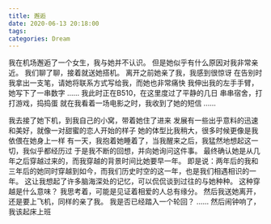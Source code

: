 ```yaml
---
title: 邂逅
date: 2020-06-13 20:18:00
tags:
categories: Dream
---
```


我在机场邂逅了一个女生，我与她并不认识。
但是她似乎有什么原因对我非常亲近。
我们聊了聊，接着就送她搭机。
离开之前她亲了我，我感到很惊讶
在告别时我拿出一支笔，请她将联系方式写给我，而她也非常痛快
我伸出我的左手手臂，她写下了一串数字
......
我此时正在B510，在这里度过了平静的几日
串串宿舍，打打游戏，捣捣蛋
就在我看着一场电影之时，我收到了她的短信
......
<!-- more -->

我去接了她下机，到我自己的小窝，带着她住了进来
发展有一些出乎意料的迅速和美好，就像一对甜蜜的恋人开始的样子
她的体型比我稍大，很多时候更像是我依偎在她身上一样
有一天，我抱着她睡着了，当我醒来之后，我猛然地想起这一切，我似乎都经历过
于是我不断的回想，并向她询问这件事。
最终确认她是从几年之后穿越过来的，而我穿越的背景时间比她要早一年。
即是说：两年后的我和三年后的她同时穿越到如今，而我们历史时空的这一年，也是我们相遇相识的一年。
这让我想起了许多脑海深处的记忆，可以侃侃谈到过往的与她种种。
这种穿越是什么意味？
我思考着，可能是见证着相爱的人总有缘分。
然后我送她离开，还是要上飞机，同样的亲了我。
我是否已经踏入一个轮回？
......
然后闹钟响了，我该起床上班

